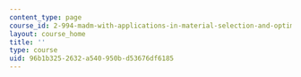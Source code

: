 ```yaml
---
content_type: page
course_id: 2-994-madm-with-applications-in-material-selection-and-optimal-design-january-iap-2007
layout: course_home
title: ''
type: course
uid: 96b1b325-2632-a540-950b-d53676df6185
---
```

